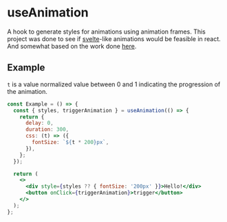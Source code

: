 # useAnimation

A hook to generate styles for animations using animation frames.
This project was done to see if [svelte](https://svelte.dev/)-like animations would be feasible in react. And somewhat based on the work done [here](https://github.com/franciscop/use-animation-frame).

## Example

`t` is a value normalized value between 0 and 1 indicating the progression of the animation.

```jsx
const Example = () => {
  const { styles, triggerAnimation } = useAnimation(() => {
    return {
      delay: 0,
      duration: 300,
      css: (t) => ({
        fontSize: `${t * 200}px`,
      }),
    };
  });

  return (
    <>
      <div style={styles ?? { fontSize: '200px' }}>Hello!</div>
      <button onClick={triggerAnimation}>trigger</button>
    </>
  );
};
```

